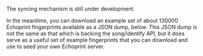 The syncing mechanism is still under development.

In the meantime, you can download an example set of about 130000 Echoprint fingerprints available as a JSON dump, below. This JSON dump is not the same as that which is backing the song/identify API, but it does serve as a useful set of example fingerprints that you can download and use to seed your own Echoprint server.


